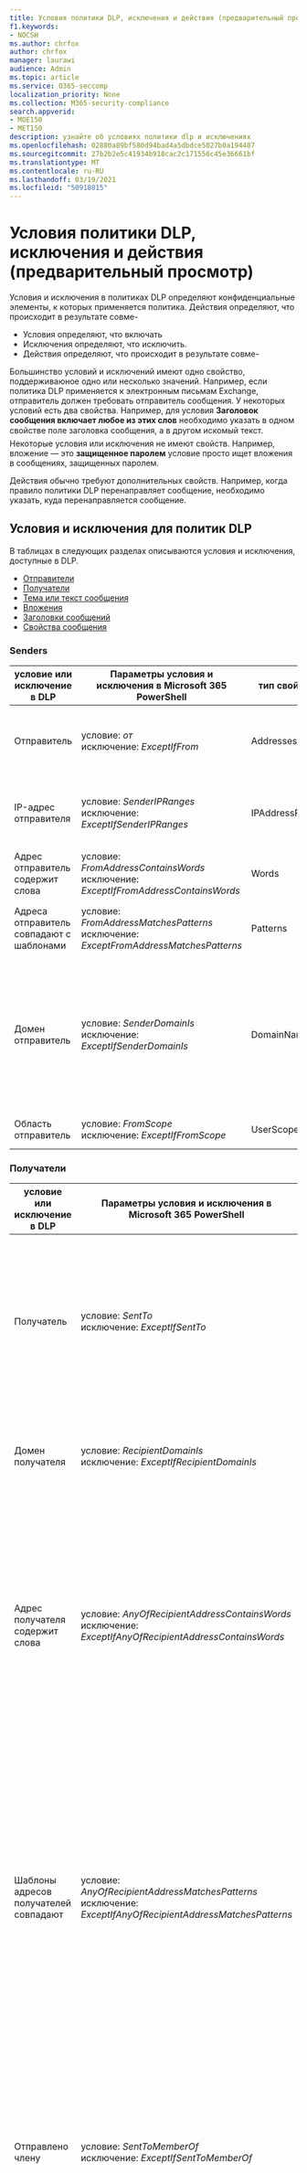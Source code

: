 ```yaml
---
title: Условия политики DLP, исключения и действия (предварительный просмотр)
f1.keywords:
- NOCSH
ms.author: chrfox
author: chrfox
manager: laurawi
audience: Admin
ms.topic: article
ms.service: O365-seccomp
localization_priority: None
ms.collection: M365-security-compliance
search.appverid:
- MOE150
- MET150
description: узнайте об условиях политики dlp и исключениях
ms.openlocfilehash: 02880a89bf580d94bad4a5dbdce5027b0a194487
ms.sourcegitcommit: 27b2b2e5c41934b918cac2c171556c45e36661bf
ms.translationtype: MT
ms.contentlocale: ru-RU
ms.lasthandoff: 03/19/2021
ms.locfileid: "50918015"
---
```

# <a name="dlp-policy-conditions-exceptions-and-actions-preview"></a>Условия политики DLP, исключения и действия (предварительный просмотр)

Условия и исключения в политиках DLP определяют конфиденциальные элементы, к которых применяется политика. Действия определяют, что происходит в результате совме-

- Условия определяют, что включать
- Исключения определяют, что исключить.
- Действия определяют, что происходит в результате совме-
 
Большинство условий и исключений имеют одно свойство, поддерживаюное одно или несколько значений. Например, если политика DLP применяется к электронным письмам Exchange, отправитель должен требовать отправитель сообщения.  У некоторых условий есть два свойства. Например, для условия **Заголовок сообщения включает любое из этих слов** необходимо указать в одном свойстве поле заголовка сообщения, а в другом  искомый текст. Некоторые условия или исключения не имеют свойств. Например, вложение — это **защищенное паролем** условие просто ищет вложения в сообщениях, защищенных паролем.

Действия обычно требуют дополнительных свойств. Например, когда правило политики DLP перенаправляет сообщение, необходимо указать, куда перенаправляется сообщение. 
<!-- Some actions have multiple properties that are available or required. For example, when the rule adds a header field to the message header, you need to specify both the name and value of the header. When the rule adds a disclaimer to messages, you need to specify the disclaimer text, but you can also specify where to insert the text, or what to do if the disclaimer can't be added to the message. Typically, you can configure multiple actions in a rule, but some actions are exclusive. For example, one rule can't reject and redirect the same message.-->

## <a name="conditions-and-exceptions-for-dlp-policies"></a>Условия и исключения для политик DLP

В таблицах в следующих разделах описываются условия и исключения, доступные в DLP.

- [Отправители](#senders)
- [Получатели](#recipients)
- [Тема или текст сообщения](#message-subject-or-body)
- [Вложения](#attachments)
- [Заголовки сообщений](#message-headers)
- [Свойства сообщения](#message-properties)

### <a name="senders"></a>Senders


|**условие или исключение в DLP**  |**Параметры условия и исключения в Microsoft 365 PowerShell** |**тип свойства**  |**description**|
|---------|---------|---------|---------|
|Отправитель |условие: *от* <br/> исключение: *ExceptIfFrom*      |Addresses |     Сообщения, отправленные указанными почтовыми ящиками, пользователями почты, почтовыми контактами или группами Microsoft 365 в организации.|
|IP-адрес отправителя     |условие: *SenderIPRanges*<br/> исключение: *ExceptIfSenderIPRanges*         |  IPAddressRanges       | Сообщения, IP-адрес отправителя которых совпадает с указанным IP-адресом или находится в указанном диапазоне IP-адресов.       |
|Адрес отправитель содержит слова   | условие: *FromAddressContainsWords* <br/> исключение: *ExceptIfFromAddressContainsWords*        |   Words      |   Сообщения, электронный адрес отправителя которых содержит указанные слова.|
| Адреса отправитель совпадают с шаблонами    | условие: *FromAddressMatchesPatterns* <br/> исключение: *ExceptFromAddressMatchesPatterns*       |      Patterns   |  Сообщения, электронный адрес отправителя которых содержит текстовые шаблоны, соответствующие указанным регулярным выражениям.  |
|Домен отправитель  |  условие: *SenderDomainIs* <br/> исключение: *ExceptIfSenderDomainIs*       |DomainName         |     Сообщения, в которых домен электронного адреса отправителя совпадает с указанным значением. Если необходимо найти домены отправитель, содержащие указанный домен (например, любой поддомен домена), используйте условия адресов отправитель *(FromAddressMatchesPatterns)* и укажите домен с помощью синтаксиса:   \. 'domain \. com$'.    |
|Область отправитель    | условие: *FromScope* <br/> исключение: *ExceptIfFromScope*    | UserScopeFrom    |    Сообщения, отправляемые внутренними или внешними отправительами.    |

### <a name="recipients"></a>Получатели

|**условие или исключение в DLP**| **Параметры условия и исключения в Microsoft 365 PowerShell** |    **тип свойства** | **description**|
|---------|---------|---------|---------|
|Получатель|  условие: *SentTo* <br/> исключение: *ExceptIfSentTo* | Addresses | Сообщения, в которых одним из получателей является указанный почтовый ящик, пользователь почты или почтовый контакт в организации. Получатели могут быть указаны в поле **To**, **Cc** или **Bcc** сообщения.|
|Домен получателя|   условие: *RecipientDomainIs* <br/> исключение: *ExceptIfRecipientDomainIs* |   DomainName |    Сообщения, в которых домен электронного адреса отправителя совпадает с указанным значением.|
|Адрес получателя содержит слова|  условие: *AnyOfRecipientAddressContainsWords* <br/> исключение: *ExceptIfAnyOfRecipientAddressContainsWords*|  Words|  Сообщения, электронный адрес получателя которых содержит указанные слова. <br/>**Примечание.** Это условие не учитывает сообщения, отправленные на прокси-адреса получателя. Сопоставляются только сообщения, отправленные на основной электронный адрес получателя.|
|Шаблоны адресов получателей совпадают| условие: *AnyOfRecipientAddressMatchesPatterns* <br/> исключение: *ExceptIfAnyOfRecipientAddressMatchesPatterns*| Patterns    |Сообщения, электронный адрес получателя которых содержит текстовые шаблоны, соответствующие указанным регулярным выражениям. <br/> **Примечание.** Это условие не учитывает сообщения, отправленные на прокси-адреса получателя. Сопоставляются только сообщения, отправленные на основной электронный адрес получателя.|
|Отправлено члену| условие: *SentToMemberOf* <br/> исключение: *ExceptIfSentToMemberOf*|  Addresses|  Сообщения, содержащие получателей, которые являются членами указанной группы рассылки, группой безопасности с поддержкой почты или группой Microsoft 365. Группа может быть указана в поле **To**, **Cc** или **Bcc** сообщения.|

### <a name="message-subject-or-body"></a>Тема или текст сообщения

|**условие или исключение в DLP** | **Параметры условия и исключения в Microsoft 365 PowerShell** |**тип свойства**| **description**|
|---------|---------|---------|---------|
|Тема содержит слова или фразы| условие: *SubjectContainsWords* <br/> исключение: *ExceptIf SubjectContainsWords*| Words   |Сообщения, в которых поле Subject содержит указанные слова.|
|Шаблоны совпадений субъектов|условие: *SubjectMatchesPatterns* <br/> исключение: *ExceptIf SubjectMatchesPatterns*|Patterns   |Сообщения, в которых поле Subject содержит текстовые шаблоны, которые соответствуют указанным регулярным выражениям.|
|Содержимое содержит|  условие: *ContentContainsSensitiveInformation* <br/> исключение, *за исключениемIfContentContainsSensitiveInformation*| SensitiveInformationTypes|  Сообщения или документы, содержащие конфиденциальную информацию, определяемую политиками предотвращения потери данных (DLP).|
| Шаблон совпадений субъекта или тела    | условие: *SubjectOrBodyMatchesPatterns* <br/> исключение: *ExceptIfSubjectOrBodyMatchesPatterns*    | Patterns    | Сообщения, в которых поле субъекта или тело сообщения содержит текстовые шаблоны, которые соответствуют указанным регулярным выражениям.    |
| Тема или тело содержит слова    | условие: *SubjectOrBodyContainsWords* <br/> исключение: *ExceptIfSubjectOrBodyContainsWords*    | Words    | Сообщения с указанными словами в поле субъекта или теле сообщений    |


### <a name="attachments"></a>Attachments

|**условие или исключение в DLP**| **Параметры условия и исключения в Microsoft 365 PowerShell**| **тип свойства**   |**description**|
|---------|---------|---------|---------|
|Вложение защищено паролем|условие: *DocumentIsPasswordProtected* <br/> исключение: *ExceptIfDocumentIsPasswordProtected*|Нет| Сообщения с вложениями, защищенными паролем (такие файлы нельзя проверить). Обнаружение паролей работает только для документов Office, файлов zip и файлов .7z.|
|Расширение файла вложения|условие: *ContentExtensionMatchesWords* <br/> исключение: *ExceptIfContentExtensionMatchesWords*|  Words   |Сообщения, в которых расширение файла вложения совпадает с любым из указанных свойств.|
|Содержимое вложений электронной почты не удалось отсканировать|условие: *DocumentIsUnsupported* <br/>исключение: *ExceptIf DocumentIsUnsupported*|   Н/д|    Сообщения, в которых вложение не распознается в Exchange Online.|
|Содержимое любого вложения электронной почты не завершило сканирование|   условие: *ProcessingLimitExceeded* <br/> исключение: *ExceptIfProcessingLimitExceeded*|    Н/д |Сообщения, для которых обработчику правил не удалось завершить сканирование вложений. С помощью этого условия можно создавать правила, которые совместно определяют и обрабатывают сообщения, содержимое которых не полностью прошло сканирование.|
|Имя документа содержит слова|условие: *DocumentNameMatchesWords* <br/> исключение: *ExceptIfDocumentNameMatchesWords* |Words  |Сообщения, в которых имя файла вложения совпадает с любым из указанных слов.|
|Имя документа совпадает с шаблонами|условие: *DocumentNameMatchesPatterns* <br/> исключение: *ExceptIfDocumentNameMatchesPatterns*|    Patterns    |Сообщения, в которых имя файла вложения содержит текстовые шаблоны, соответствующие указанным регулярным выражениям.|
|Свойство документа|условие: *ContentPropertyContainsWords* <br/> исключение: *ExceptIfContentPropertyContainsWords* |Words| Сообщения или документы, в которых расширение файла вложения совпадает с любым из указанных слов.|
|Размер документа равен или превышает| условие: *DocumentSizeOver* <br/> исключение: *ExceptIfDocumentSizeOver*|    Size    |Сообщения, содержащие вложения, размер которых равен заданному или превышает его.|

### <a name="message-headers"></a>Заголовки сообщения

|**условие или исключение в DLP**| **Параметры условия и исключения в Microsoft 365 PowerShell**| **тип свойства**|  **description**|
|---------|---------|---------|---------|
|Заготвка содержит слова или фразы|условие: *HeaderContainsWords* <br/> исключение: *ExceptIfHeaderContainsWords*|  Таблица hash  |Сообщения, которые содержат указанное поле заголовка. Значение этого поля содержит указанные слова.|
|Заготвка соответствует шаблонам|   условие: *HeaderMatchesPatterns* <br/> исключение: *ExceptIfHeaderMatchesPatterns*|    Таблица hash  |Сообщения, которые содержат указанное поле заголовка. Значение этого поля содержит указанные регулярные выражения.|

### <a name="message-properties"></a>Свойства сообщения

|**условие или исключение в DLP**| **Параметры условия и исключения в Microsoft 365 PowerShell**| **тип свойства**   |**description**|
|---------|---------|---------|---------|
|Размер сообщения более|условие: *MessageSizeOver* <br/> исключение: *ExceptIfMessageSizeOver*| Size    |Сообщения, общий размер которых (сообщение и вложения) равен заданному или превышает его. <br/>**Примечание.** Сначала выполняется проверка согласно ограничениям на размер сообщений, и только потом  согласно правилам потока обработки почты. Отправка слишком большого для почтового ящика сообщения будет отклонена прежде, чем сработает правило с соответствующим условием.  |
| С важной важностью    | условие: *WithImportance* <br/> исключение: *ExceptIfWithImportance*    | Importance    | Сообщения, помеченные с указанным уровнем важности.    |
| Набор символов контента содержит слова    | условие: *ContentCharacterSetContainsWords* <br/> *КромеIfContentCharacterSetContainsWords*    | CharacterSets    | Сообщения с какими-либо из указанных кодировок.    |
| Переопределения отправитель    | условие: *HasSenderOverride* <br/> исключение: *ExceptIfHasSenderOverride*    | Н/д    | Сообщения, в которых отправитель решил переопредить политику предотвращения потери данных (DLP). Дополнительные сведения о политиках DLP см. в таблице [Предотвращение потери данных.](./data-loss-prevention-policies.md)   |
| Совпадения типов сообщений    | условие: *MessageTypeMatches* <br/> исключение: *ExceptIfMessageTypeMatches*    | MessageType    | Сообщения указанного типа.    |

## <a name="actions-for-dlp-policies"></a>Действия для политик DLP

В этой таблице описываются действия, доступные в DLP.


|**действие в DLP**|**параметры действия в Microsoft 365 PowerShell**|**тип свойства**|**description**|
|---------|---------|---------|---------|
|Заготвка set|SetHeader|Первое свойство: *Имя загона* </br> Второе свойство: *Значение загона*|Параметр SetHeader указывает действие для правила DLP, которое добавляет или изменяет поле и значение заголовок сообщения. Этот параметр использует синтаксис "HeaderName:HeaderValue". Можно указать несколько имен и пар значений, разделенных запятой|
|Удаление загона| RemoveHeader| Первое свойство: *MessageHeaderField*</br> Второе свойство: *String*|  Параметр RemoveHeader указывает действие для правила DLP, которое удаляет поле заголовок из заголовок сообщения. Этот параметр использует синтаксис "HeaderName" или "HeaderName:HeaderValue". Можно указать несколько имен или имен и пар значений, разделенных запятой.|
|Перенаправление сообщения конкретным пользователям|*RedirectMessageTo*|Addresses| Перенаправляет сообщение указанным получателям. Сообщение не доставляется исходным получателям. При этом никакие уведомления не отправляются ни отправителю, ни исходным получателям.|
|Переад. сообщение для утверждения руководителю отправи-| Средний|Первое свойство: *ModerateMessageByManager*</br> Второе свойство: *Boolean*|Параметр Moderate указывает действие для правила DLP, которое отправляет сообщение электронной почты модератору. Этот параметр использует синтаксис: @{ModerateMessageByManager = <$true \| $false>;|
|Переад. сообщение для утверждения конкретным утверждениям| Средний|Первое свойство: *ModerateMessageByUser*</br>Второе свойство: *адреса*|Параметр Moderate указывает действие для правила DLP, которое отправляет сообщение электронной почты модератору. Этот параметр использует синтаксис: @{ ModerateMessageByUser = @("emailaddress1","emailaddress2",..."emailaddressN")}|
|Добавление получателя|AddRecipients|Первое свойство: *Поле*</br>Второе свойство: *адреса*| Добавляет одного или несколько получателей в поле To/Cc/Bcc сообщения. Этот параметр использует синтаксис: @{<AddToRecipients \| CopyTo \| BlindCopyTo> = "emailaddress"}|
|Добавление диспетчера отправитель в качестве получателя|AddRecipients | Первое свойство: *AddedManagerAction*</br>Второе свойство: *Поле* | Добавляет диспетчер отправитель в сообщение в виде указанного типа получателя (To, Cc, Bcc) или перенаправляет сообщение руководителю отправитель, не уведомив отправитель или получателя. Это действие работает только в том случае, если атрибут Диспетчер отправитель определен в Active Directory. Этот параметр использует синтаксис: @{AddManagerAsRecipientType = "<\| Cc \| Bcc>"}|    
Prepend subject    |PrependSubject    |String    |Добавляет указанный текст в начало поля Subject сообщения. Рекомендуем добавить пробел или двоеточие (:) в конце указанного текста, чтобы отделить его от исходного текста темы.</br>Чтобы не допустить добавления той же строки в сообщения, которые уже содержат текст в субъекте (например, ответы), добавьте исключение "Тема содержит слова" (ExceptIfSubjectContainsWords).    |
Применение заявления об отказе от HTML    |ApplyHtmlDisclaimer    |Первое свойство: *Текст*</br>Второе свойство: *расположение*</br>Третье свойство: *действие Fallback*    |Применяет указанный отказ HTML к необходимому расположению сообщения.</br>Этот параметр использует синтаксис: @{ Text = " ; Расположение = <приложение \| Prepend>; FallbackAction = <Wrap \| Ignore \| Reject> }